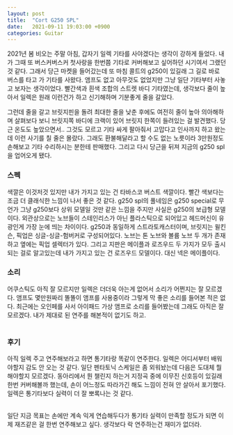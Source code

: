 ```yaml
---
layout: post
title:  "Cort G250 SPL"
date:   2021-09-11 19:03:00 +0900
categories: Guitar
---
```

2021년 봄 비오는 주말 아침, 갑자기 일렉 기타를 사야겠다는 생각이 강하게 들었다. 내가 그때 또 버스커버스커 첫사랑을 한번쯤 기타로 커버해보고 싶어하던 시기여서 그랬던 것 같다. 그래서 당근 마켓을 들어갔는데 또 마침 콜트의 g250이 있길래 그 길로 바로 버스를 타고 가 기타를 사왔다. 앰프도 없고 아무것도 없었지만 그냥 일단 기타부터 사놓고 보자는 생각이었다. 빨간색과 흰색 조합의 스트렛 바디 기타였는데, 생각보다 줄이 높아서 일렉은 원래 이런건가 하고 신기해하며 기분좋게 줄을 갈았다.

그런데 줄을 갈고 브릿지핀을 돌려 최대한 줄을 낮춘 후에도 여전히 줄이 높아 의아해하며 살펴보다 보니 브릿지쪽 바디에 크랙이 있어 브릿지 한쪽이 들려있는 걸 발견했다. 당근 온도도 높았으면서.. 그것도 모르고 기타 싸게 팔아줘서 고맙다고 인사까지 하고 왔는데 이런 사기를 칠 줄은 몰랐다. 그래도 환불해달라고 할 수도 없는 노릇이라 3만원정도 손해보고 기타 수리하시는 분한테 판매했다. 그리고 다시 당근을 뒤져 지금의 g250 spl을 업어오게 됐다.

<h3>스펙</h3>

색깔은 이것저것 있지만 내가 가지고 있는 건 타바스코 버스트 색깔이다. 빨간 색보다는 조금 더 클래식한 느낌이 나서 좋은 것 같다. g250 spl의 풀네임은 g250 special로 무언가 그냥 g250보다 상위 모델일 것만 같은 느낌을 주지만 사실은 g250의 보급형 모델이다. 외관상으로는 노브들이 스테인리스가 아닌 플라스틱으로 되어있고 헤드머신이 유광인게 가장 눈에 띄는 차이이다. g250과 동일하게 스트라토캐스터이며, 브릿지는 윌킨슨, 픽업은 싱글-싱글-험버커로 구성되어있다. 노브는 톤 노브와 볼륨 노브 두 개가 존재하고 옆에는 픽업 셀렉터가 있다. 그리고 지판은 메이플과 로즈우드 두 가지가 모두 출시되는 걸로 알고있는데 내가 가지고 있는 건 로즈우드 모델이다. 대신 넥은 메이플이다.

<h3>소리</h3>
어쿠스틱도 아직 잘 모르지만 일렉은 더더욱 아는게 없어서 소리가 어쩐지는 잘 모르겠다. 앰프도 몇만원짜리 똘똘이 앰프를 사용중이라 그렇게 막 좋은 소리를 들어본 적은 없다. 최근에는 오인페를 사서 아이패드 가상 앰프로 소리를 들어봤는데 그래도 아직은 잘 모르겠다. 내가 제대로 된 연주를 해본적이 없기도 하고.
<br><br>
<h3>후기</h3>
아직 일렉 주고 연주해보라고 하면 통기타랑 똑같이 연주한다. 일렉은 어디서부터 배워야할지 감도 안 오는 것 같다. 일단 펜타토닉 스케일은 좀 외워놨는데 다음은 도대체 뭘 해야할지 모르겠다. 동아리에서 뭔 챌린지 하는거 지정곡 중에 이무진 신호등이 있길래 한번 커버해볼까 했는데, 손이 어느정도 따라가긴 해도 느낌이 전혀 안 살아서 포기했다. 일렉은 통기타보다 실력이 더 잘 뽀록나는 것 같다.
<br><br>

일단 지금 목표는 손에만 계속 익게 연습해두다가 통기타 실력이 만족할 정도가 되면 이제 재즈같은 걸 한번 연주해보고 싶다. 생각보다 락 연주하는건 재미가 없더라.
